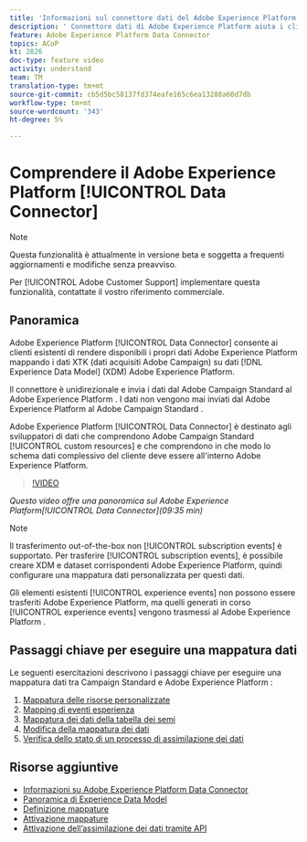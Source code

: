 ```yaml
---
title: 'Informazioni sul connettore dati del Adobe Experience Platform '
description: ' Connettore dati di Adobe Experience Platform aiuta i clienti esistenti a rendere disponibili i loro dati  Adobe Experience Platform mappando i dati XTK (i dati acquisiti in Campaign) ai dati XDM (Experience Data Model) su  Adobe Experience Platform.'
feature: Adobe Experience Platform Data Connector
topics: ACoP
kt: 2826
doc-type: feature video
activity: understand
team: TM
translation-type: tm+mt
source-git-commit: cb5d5bc58137fd374eafe165c6ea13288a60d7db
workflow-type: tm+mt
source-wordcount: '343'
ht-degree: 5%

---
```



# Comprendere il Adobe Experience Platform  [!UICONTROL Data Connector]

>[!NOTE]
>
>Questa funzionalità è attualmente in versione beta e soggetta a frequenti aggiornamenti e modifiche senza preavviso.
>
>Per [!UICONTROL Adobe Customer Support] implementare questa funzionalità, contattate il vostro riferimento commerciale.

## Panoramica

 Adobe Experience Platform [!UICONTROL Data Connector] consente ai clienti esistenti di rendere disponibili i propri dati  Adobe Experience Platform mappando i dati XTK (dati acquisiti  Adobe Campaign) su dati [!DNL Experience Data Model] (XDM)  Adobe Experience Platform.

Il connettore è unidirezionale e invia i dati dal Adobe Campaign Standard  al Adobe Experience Platform . I dati non vengono mai inviati dal Adobe Experience Platform  al Adobe Campaign Standard .

 Adobe Experience Platform [!UICONTROL Data Connector] è destinato agli sviluppatori di dati che comprendono  Adobe Campaign Standard [!UICONTROL custom resources] e che comprendono in che modo lo schema dati complessivo del cliente deve essere all&#39;interno  Adobe Experience Platform.

>[!VIDEO](https://video.tv.adobe.com/v/27304?quality=12)

*Questo video offre una panoramica sul Adobe Experience Platform[!UICONTROL Data Connector](09:35 min)*

>[!NOTE]
>
>Il trasferimento out-of-the-box non [!UICONTROL subscription events] è supportato. Per trasferire [!UICONTROL subscription events], è possibile creare XDM e dataset corrispondenti  Adobe Experience Platform, quindi configurare una mappatura dati personalizzata per questi dati.
>
>Gli elementi esistenti [!UICONTROL experience events] non possono essere trasferiti  Adobe Experience Platform, ma quelli generati in corso [!UICONTROL experience events] vengono trasmessi al Adobe Experience Platform .

## Passaggi chiave per eseguire una mappatura dati

Le seguenti esercitazioni descrivono i passaggi chiave per eseguire una mappatura dati tra Campaign Standard e Adobe Experience Platform :

1. [Mappatura delle risorse personalizzate](/help/administrating/adobe-experience-platform-data-connector/mapping-custom-resources.md)
2. [Mapping di eventi esperienza](/help/administrating/adobe-experience-platform-data-connector/mapping-experience-events.md)
3. [Mappatura dei dati della tabella dei semi](/help/administrating/adobe-experience-platform-data-connector/mapping-seed-table-data.md)
4. [Modifica della mappatura dei dati](/help/administrating/adobe-experience-platform-data-connector/modifying-data-mapping.md)
5. [Verifica dello stato di un processo di assimilazione dei dati](/help/administrating/adobe-experience-platform-data-connector/checking-status-of-data-ingestion-jobs.md)

## Risorse aggiuntive

* [Informazioni su Adobe Experience Platform Data Connector](https://docs.adobe.com/content/help/en/campaign-standard/using/administrating/mapping-campaign-and-aep-data/aep-about-data-connector.html)
* [Panoramica di Experience Data Model](https://docs.adobe.com/content/help/en/campaign-standard/using/administrating/mapping-campaign-and-aep-data/aep-data-model-overview.html)
* [Definizione mappature](https://docs.adobe.com/content/help/en/campaign-standard/using/administrating/mapping-campaign-and-aep-data/aep-mapping-definition.html)
* [Attivazione mappature](https://docs.adobe.com/content/help/en/campaign-standard/using/administrating/mapping-campaign-and-aep-data/aep-mapping-activation.html)
* [Attivazione dell’assimilazione dei dati tramite API](https://docs.adobe.com/content/help/en/campaign-standard/using/administrating/mapping-campaign-and-aep-data/aep-triggering-data-ingestion.html)
